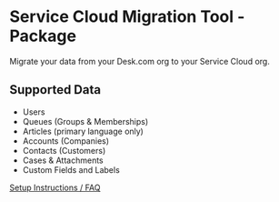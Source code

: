 # Service Cloud Migration Tool - Package

Migrate your data from your Desk.com org to your Service Cloud org.

## Supported Data
* Users
* Queues (Groups & Memberships)
* Articles (primary language only)
* Accounts (Companies)
* Contacts (Customers)
* Cases & Attachments
* Custom Fields and Labels

[Setup Instructions / FAQ](https://appexchange.salesforce.com/servlet/servlet.FileDownload?file=00P3A00000WIcRGUA1)
